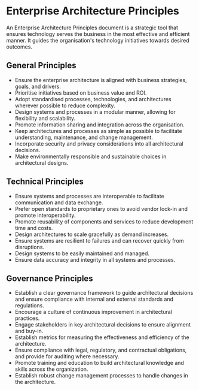 # Enterprise Architecture Principles

An Enterprise Architecture Principles document is a strategic tool that ensures technology serves the business in the most effective and efficient manner. It guides the organisation's technology initiatives towards desired outcomes.

## **General Principles**
   - Ensure the enterprise architecture is aligned with business strategies, goals, and drivers.
   - Prioritise initiatives based on business value and ROI.
   - Adopt standardised processes, technologies, and architectures wherever possible to reduce complexity.
   - Design systems and processes in a modular manner, allowing for flexibility and scalability.
   - Promote information sharing and integration across the organisation.
   - Keep architectures and processes as simple as possible to facilitate understanding, maintenance, and change management.
   - Incorporate security and privacy considerations into all architectural decisions.
   - Make environmentally responsible and sustainable choices in architectural designs.

## **Technical Principles**
   - Ensure systems and processes are interoperable to facilitate communication and data exchange.
   - Prefer open standards to proprietary ones to avoid vendor lock-in and promote interoperability.
   - Promote reusability of components and services to reduce development time and costs.
   - Design architectures to scale gracefully as demand increases.
   - Ensure systems are resilient to failures and can recover quickly from disruptions.
   - Design systems to be easily maintained and managed.
   - Ensure data accuracy and integrity in all systems and processes.

## **Governance Principles**
   - Establish a clear governance framework to guide architectural decisions and ensure compliance with internal and external standards and regulations.
   - Encourage a culture of continuous improvement in architectural practices.
   - Engage stakeholders in key architectural decisions to ensure alignment and buy-in.
   - Establish metrics for measuring the effectiveness and efficiency of the architecture.
   - Ensure compliance with legal, regulatory, and contractual obligations, and provide for auditing where necessary.
   - Promote training and education to build architectural knowledge and skills across the organization.
   - Establish robust change management processes to handle changes in the architecture.